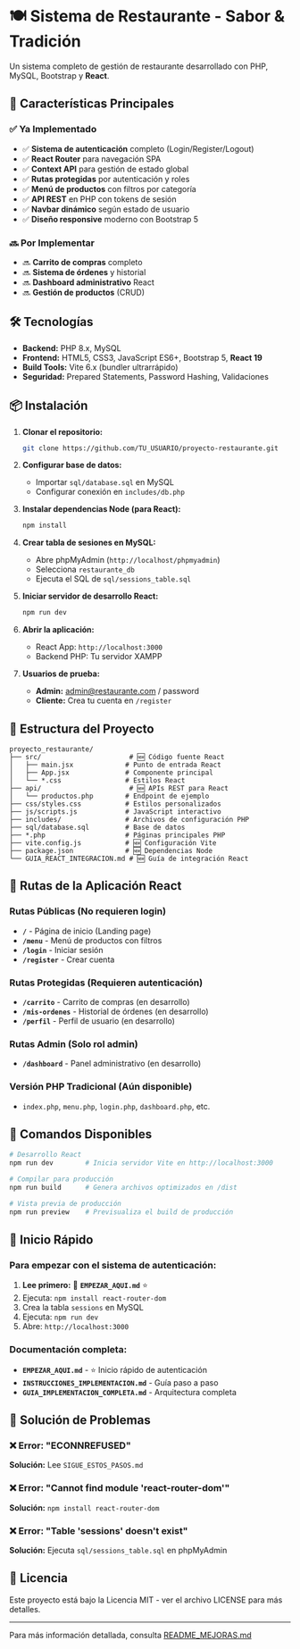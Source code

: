 # 🍽️ Sistema de Restaurante - Sabor & Tradición

Un sistema completo de gestión de restaurante desarrollado con PHP, MySQL, Bootstrap y **React**.

## 🚀 Características Principales

### ✅ Ya Implementado
- ✅ **Sistema de autenticación** completo (Login/Register/Logout)
- ✅ **React Router** para navegación SPA
- ✅ **Context API** para gestión de estado global
- ✅ **Rutas protegidas** por autenticación y roles
- ✅ **Menú de productos** con filtros por categoría
- ✅ **API REST** en PHP con tokens de sesión
- ✅ **Navbar dinámico** según estado de usuario
- ✅ **Diseño responsive** moderno con Bootstrap 5

### 🔜 Por Implementar
- 🔜 **Carrito de compras** completo
- 🔜 **Sistema de órdenes** y historial
- 🔜 **Dashboard administrativo** React
- 🔜 **Gestión de productos** (CRUD)

## 🛠️ Tecnologías

- **Backend:** PHP 8.x, MySQL
- **Frontend:** HTML5, CSS3, JavaScript ES6+, Bootstrap 5, **React 19**
- **Build Tools:** Vite 6.x (bundler ultrarrápido)
- **Seguridad:** Prepared Statements, Password Hashing, Validaciones

## 📦 Instalación

1. **Clonar el repositorio:**
   ```bash
   git clone https://github.com/TU_USUARIO/proyecto-restaurante.git
   ```

2. **Configurar base de datos:**
   - Importar `sql/database.sql` en MySQL
   - Configurar conexión en `includes/db.php`

3. **Instalar dependencias Node (para React):**
   ```bash
   npm install
   ```

4. **Crear tabla de sesiones en MySQL:**
   - Abre phpMyAdmin (`http://localhost/phpmyadmin`)
   - Selecciona `restaurante_db`
   - Ejecuta el SQL de `sql/sessions_table.sql`

5. **Iniciar servidor de desarrollo React:**
   ```bash
   npm run dev
   ```

6. **Abrir la aplicación:**
   - React App: `http://localhost:3000`
   - Backend PHP: Tu servidor XAMPP

7. **Usuarios de prueba:**
   - **Admin:** admin@restaurante.com / password
   - **Cliente:** Crea tu cuenta en `/register`

## 📁 Estructura del Proyecto

```
proyecto_restaurante/
├── src/                      # 🆕 Código fuente React
│   ├── main.jsx             # Punto de entrada React
│   ├── App.jsx              # Componente principal
│   └── *.css                # Estilos React
├── api/                      # 🆕 APIs REST para React
│   └── productos.php        # Endpoint de ejemplo
├── css/styles.css           # Estilos personalizados
├── js/scripts.js            # JavaScript interactivo
├── includes/                # Archivos de configuración PHP
├── sql/database.sql         # Base de datos
├── *.php                    # Páginas principales PHP
├── vite.config.js           # 🆕 Configuración Vite
├── package.json             # 🆕 Dependencias Node
└── GUIA_REACT_INTEGRACION.md # 🆕 Guía de integración React
```

## 📱 Rutas de la Aplicación React

### Rutas Públicas (No requieren login)
- **`/`** - Página de inicio (Landing page)
- **`/menu`** - Menú de productos con filtros
- **`/login`** - Iniciar sesión
- **`/register`** - Crear cuenta

### Rutas Protegidas (Requieren autenticación)
- **`/carrito`** - Carrito de compras (en desarrollo)
- **`/mis-ordenes`** - Historial de órdenes (en desarrollo)
- **`/perfil`** - Perfil de usuario (en desarrollo)

### Rutas Admin (Solo rol admin)
- **`/dashboard`** - Panel administrativo (en desarrollo)

### Versión PHP Tradicional (Aún disponible)
- `index.php`, `menu.php`, `login.php`, `dashboard.php`, etc.

## 🎯 Comandos Disponibles

```bash
# Desarrollo React
npm run dev        # Inicia servidor Vite en http://localhost:3000

# Compilar para producción
npm run build      # Genera archivos optimizados en /dist

# Vista previa de producción
npm run preview    # Previsualiza el build de producción
```

## 🎯 Inicio Rápido

### Para empezar con el sistema de autenticación:

1. **Lee primero:** 📄 **`EMPEZAR_AQUI.md`** ⭐
2. Ejecuta: `npm install react-router-dom`
3. Crea la tabla `sessions` en MySQL
4. Ejecuta: `npm run dev`
5. Abre: `http://localhost:3000`

### Documentación completa:
- **`EMPEZAR_AQUI.md`** - ⭐ Inicio rápido de autenticación
- **`INSTRUCCIONES_IMPLEMENTACION.md`** - Guía paso a paso
- **`GUIA_IMPLEMENTACION_COMPLETA.md`** - Arquitectura completa

## 🔧 Solución de Problemas

### ❌ Error: "ECONNREFUSED"
**Solución:** Lee `SIGUE_ESTOS_PASOS.md`

### ❌ Error: "Cannot find module 'react-router-dom'"
**Solución:** `npm install react-router-dom`

### ❌ Error: "Table 'sessions' doesn't exist"
**Solución:** Ejecuta `sql/sessions_table.sql` en phpMyAdmin

## 📄 Licencia

Este proyecto está bajo la Licencia MIT - ver el archivo LICENSE para más detalles.

---

Para más información detallada, consulta [README_MEJORAS.md](README_MEJORAS.md)
